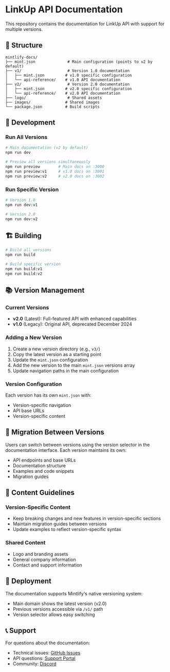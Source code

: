 # LinkUp API Documentation

This repository contains the documentation for LinkUp API with support for multiple versions.

## 📁 Structure

```
mintlify-docs/
├── mint.json              # Main configuration (points to v2 by default)
├── v1/                    # Version 1.0 documentation
│   ├── mint.json         # v1.0 specific configuration
│   └── api-reference/    # v1.0 API documentation
├── v2/                    # Version 2.0 documentation
│   ├── mint.json         # v2.0 specific configuration
│   └── api-reference/    # v2.0 API documentation
├── logo/                  # Shared assets
├── images/               # Shared images
└── package.json          # Build scripts
```

## 🚀 Development

### Run All Versions
```bash
# Main documentation (v2 by default)
npm run dev

# Preview all versions simultaneously
npm run preview        # Main docs on :3000
npm run preview:v1     # v1.0 docs on :3001
npm run preview:v2     # v2.0 docs on :3002
```

### Run Specific Version
```bash
# Version 1.0
npm run dev:v1

# Version 2.0  
npm run dev:v2
```

## 🏗️ Building

```bash
# Build all versions
npm run build

# Build specific version
npm run build:v1
npm run build:v2
```

## 📚 Version Management

### Current Versions
- **v2.0** (Latest): Full-featured API with enhanced capabilities
- **v1.0** (Legacy): Original API, deprecated December 2024

### Adding a New Version

1. Create a new version directory (e.g., `v3/`)
2. Copy the latest version as a starting point
3. Update the `mint.json` configuration
4. Add the new version to the main `mint.json` versions array
5. Update navigation paths in the main configuration

### Version Configuration

Each version has its own `mint.json` with:
- Version-specific navigation
- API base URLs
- Version-specific content

## 🔄 Migration Between Versions

Users can switch between versions using the version selector in the documentation interface. Each version maintains its own:
- API endpoints and base URLs
- Documentation structure
- Examples and code snippets
- Migration guides

## 📖 Content Guidelines

### Version-Specific Content
- Keep breaking changes and new features in version-specific sections
- Maintain migration guides between versions
- Update examples to reflect version-specific syntax

### Shared Content
- Logo and branding assets
- General company information
- Contact and support information

## 🚀 Deployment

The documentation supports Mintlify's native versioning system:
- Main domain shows the latest version (v2.0)
- Previous versions accessible via `/v1/` path
- Version selector allows easy switching

## 📞 Support

For questions about the documentation:
- Technical issues: [GitHub Issues](https://github.com/linkupapi/docs)
- API questions: [Support Portal](https://app.linkupapi.com/support)
- Community: [Discord](https://discord.gg/linkupapi)